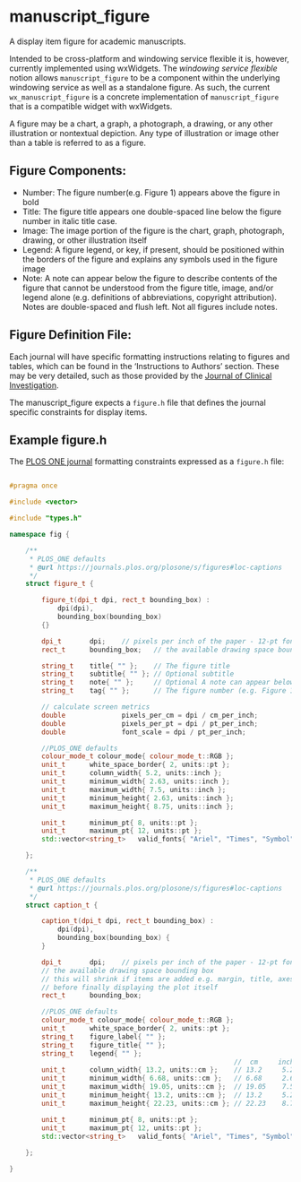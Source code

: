 # manuscript_figure
A display item figure for academic manuscripts.

Intended to be cross-platform and windowing service flexible it is, however, currently implemented using wxWidgets. The _windowing service flexible_ notion allows `manuscript_figure` to be a component within the underlying windowing service as well as a standalone figure. As such, the current `wx_manuscript_figure` is a concrete implementation of `manuscript_figure` that is a compatible widget with wxWidgets.

A figure may be a chart, a graph, a photograph, a drawing, or any other illustration or nontextual depiction. Any type of illustration or image other than a table is referred to as a figure.

## Figure Components:
+ Number: The figure number(e.g. Figure 1) appears above the figure in bold
+ Title: The figure title appears one double-spaced line below the figure number in italic title case.
+ Image: The image portion of the figure is the chart, graph, photograph, drawing, or other illustration itself
+ Legend: A figure legend, or key, if present, should be positioned within the borders of the figure and explains any symbols used in the figure image
+ Note: A note can appear below the figure to describe contents of the figure that cannot be understood from the figure title, image, and/or legend alone (e.g. definitions of abbreviations, copyright attribution). Notes are double-spaced and flush left. Not all figures include notes.

## Figure Definition File:
Each journal will have specific formatting instructions relating to figures and tables, which can be found in the ‘Instructions to Authors’ section. These may be very detailed, such as those provided by the [Journal of Clinical Investigation](https://www.jci.org/kiosk/publish/figures).

The manuscript_figure expects a `figure.h` file that defines the journal specific constraints for display items.

## Example figure.h
The [PLOS ONE journal](https://journals.plos.org/plosone/s/figures#loc-captions) formatting constraints expressed as a `figure.h` file:
```cpp

#pragma once

#include <vector>

#include "types.h"

namespace fig {

	/**  
	 * PLOS_ONE defaults
	 * @url https://journals.plos.org/plosone/s/figures#loc-captions
	 */
	struct figure_t {

		figure_t(dpi_t dpi, rect_t bounding_box) : 
			dpi(dpi),
			bounding_box(bounding_box)
		{}

		dpi_t		dpi;	// pixels per inch of the paper - 12-pt font is 1/6 inch in height
		rect_t		bounding_box;	// the available drawing space bounding box

		string_t	title{ "" };	// The figure title
		string_t	subtitle{ "" }; // Optional subtitle
		string_t	note{ "" };		// Optional A note can appear below the figure to describe contents of the figure that cannot be understood from the figure title, image, and/or legend alone (e.g. definitions of abbreviations, copyright attribution)
		string_t	tag{ "" };		// The figure number (e.g. Figure 1)

		// calculate screen metrics
		double				pixels_per_cm = dpi / cm_per_inch;
		double				pixels_per_pt = dpi / pt_per_inch;
		double				font_scale = dpi / pt_per_inch;

		//PLOS_ONE defaults
		colour_mode_t colour_mode{ colour_mode_t::RGB };
		unit_t		white_space_border{ 2, units::pt };
		unit_t		column_width{ 5.2, units::inch };
		unit_t		minimum_width{ 2.63, units::inch };
		unit_t		maximum_width{ 7.5, units::inch };
		unit_t		minimum_height{ 2.63, units::inch };
		unit_t		maximum_height{ 8.75, units::inch };

		unit_t		minimum_pt{ 8, units::pt };
		unit_t		maximum_pt{ 12, units::pt };
		std::vector<string_t>	valid_fonts{ "Ariel", "Times", "Symbol" };

	};

	/**
	 * PLOS_ONE defaults
	 * @url https://journals.plos.org/plosone/s/figures#loc-captions
	 */
	struct caption_t {

		caption_t(dpi_t dpi, rect_t bounding_box) :
			dpi(dpi),
			bounding_box(bounding_box) {
		}

		dpi_t		dpi;	// pixels per inch of the paper - 12-pt font is 1/6 inch in height
		// the available drawing space bounding box
		// this will shrink if items are added e.g. margin, title, axes, legend
		// before finally displaying the plot itself
		rect_t		bounding_box;

		//PLOS_ONE defaults
		colour_mode_t colour_mode{ colour_mode_t::RGB };
		unit_t		white_space_border{ 2, units::pt };
		string_t	figure_label{ "" };
		string_t	figure_title{ "" };
		string_t	legend{ "" };
														//	cm	   inches
		unit_t		column_width{ 13.2, units::cm };	// 13.2 	5.2 
		unit_t		minimum_width{ 6.68, units::cm };	// 6.68		2.63
		unit_t		maximum_width{ 19.05, units::cm };	// 19.05	7.5
		unit_t		minimum_height{ 13.2, units::cm };	// 13.2		5.2 
		unit_t		maximum_height{ 22.23, units::cm }; // 22.23	8.75

		unit_t		minimum_pt{ 8, units::pt };
		unit_t		maximum_pt{ 12, units::pt };
		std::vector<string_t>	valid_fonts{ "Ariel", "Times", "Symbol" };
		
	};

}

```
